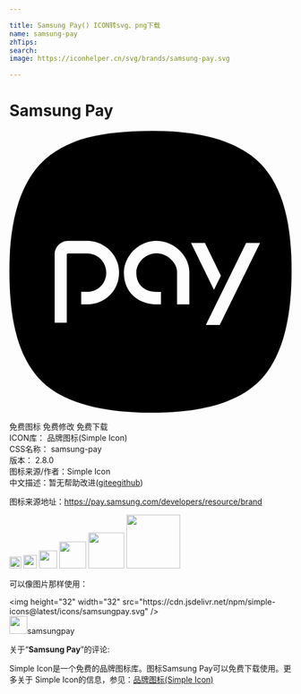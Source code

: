 ```yaml
---

title: Samsung Pay() ICON转svg、png下载
name: samsung-pay
zhTips: 
search: 
image: https://iconhelper.cn/svg/brands/samsung-pay.svg

---
```


# Samsung Pay  <small style="font-size: 60%;font-weight: 100"></small>

<div id="svg" class="svg-wrap">
<svg role="img" xmlns="http://www.w3.org/2000/svg" viewBox="0 0 24 24"><title>Samsung Pay icon</title><path d="M23.978 10.702c-.133-3.828-1.139-6.909-3.408-8.592S14.89-.157 10.604.047C8.658.141 6.902.394 5.477.964c-1.47.59-2.606 1.421-3.437 2.578C.369 5.867-.148 9.377.035 13.422c.174 3.84 1.169 6.878 3.465 8.535 2.284 1.647 5.996 2.17 9.909 2.005 3.798-.16 6.883-1.167 8.535-3.466 1.649-2.295 2.175-5.683 2.034-9.794zM6.602 14.77h-.495v-1.063h.495c.946 0 1.636-.732 1.636-1.636 0-.903-.732-1.636-1.636-1.636H5.003a.13.13 0 0 0-.124.093v5.802h-1.03v-5.802c0-.638.517-1.155 1.155-1.155h1.599c1.49 0 2.725 1.208 2.725 2.698S8.175 14.77 6.602 14.77zm8.702.001H14.26v-2.78c-.021-.784-.853-1.565-1.739-1.565-.996 0-1.729.85-1.729 1.646 0 1.126.794 1.641 1.729 1.641h.368v1.058h-.368c-1.538-.001-2.785-.985-2.785-2.699 0-1.398 1.247-2.699 2.785-2.699 1.389 0 2.739 1.165 2.783 2.618v2.78zm1.324-5.221l1.361 2.788-.592 1.203-1.949-3.99h1.18zm1.261 6.971h-1.181l3.426-6.971h1.181l-3.426 6.971z"/></svg>
</div>
<detail full-name='samsung-pay'></detail>

<div class="detail-page">
<p>
<span><span class="badge-success badge">免费图标</span> <span class="badge-success badge">免费修改</span>  <span class="badge-success badge">免费下载</span> </span>
<br/>
<span>
ICON库：
<span class="badge-secondary badge">品牌图标(Simple Icon)</span> 
</span>
<br/>
<span>
CSS名称：
<span class="badge-secondary badge">samsung-pay</span> 
</span>

<br/>
<span>
版本：
<span class="badge-secondary badge">2.8.0</span> 
</span>
<br/>
<span>图标来源/作者：<span class="badge-light badge">Simple Icon</span></span> 
<br/>
<span class="zh-detail">中文描述：暂无<span class="help-link"><span>帮助改进</span>(<a href="https://gitee.com/liuwave/icon-helper/edit/master/json/brands/samsung-pay.json" target="_blank" rel="noopener noreferrer">gitee</a><a href="https://github.com/liuwave/icon-helper/edit/master/json/brands/samsung-pay.json" target="_blank" rel="noopener noreferrer">github</a></span>)</span><br/>
</p>
</div><div class="description description alert alert-light"><p>图标来源地址：<a href="https://pay.samsung.com/developers/resource/brand" target="_blank" rel="noopener noreferrer">https://pay.samsung.com/developers/resource/brand</a></p></div>
<div class="alert alert-dark">
<img height="21" width="21" src="https://cdn.jsdelivr.net/npm/simple-icons@latest/icons/samsungpay.svg" />
<img height="24" width="24" src="https://cdn.jsdelivr.net/npm/simple-icons@latest/icons/samsungpay.svg" />
<img height="32" width="32" src="https://cdn.jsdelivr.net/npm/simple-icons@latest/icons/samsungpay.svg" />
<img height="48" width="48" src="https://cdn.jsdelivr.net/npm/simple-icons@latest/icons/samsungpay.svg" />
<img height="64" width="64" src="https://cdn.jsdelivr.net/npm/simple-icons@latest/icons/samsungpay.svg" />
<img height="96" width="96" src="https://cdn.jsdelivr.net/npm/simple-icons@latest/icons/samsungpay.svg" />

</div>
<div>
  <p>可以像图片那样使用：    
  </p>
  <div class="alert alert-primary" style="font-size: 14px">
    &lt;img height="32" width="32" src="https://cdn.jsdelivr.net/npm/simple-icons@latest/icons/samsungpay.svg" /&gt;
    <copy-btn content='<img height="32" width="32" src="https://cdn.jsdelivr.net/npm/simple-icons@latest/icons/samsungpay.svg" />'></copy-btn>
  </div>
  <div class="alert alert-secondary">
    <img height="32" width="32" src="https://cdn.jsdelivr.net/npm/simple-icons@latest/icons/samsungpay.svg" />samsungpay
    <copy-btn content="samsungpay" btn-title="复制图标名称"></copy-btn>
  </div>
</div>
<div class="icon-detail__container">
<p>关于“<b>Samsung Pay</b>”的评论:</p>
</div>
<Vssue title="关于“Samsung Pay”的评论" />
<div><p>Simple Icon是一个免费的品牌图标库。图标Samsung Pay可以免费下载使用。更多关于  Simple Icon的信息，参见：<a target="_blank" href="https://iconhelper.cn/brands.html">品牌图标(Simple Icon)</a>
</p></div>
